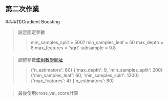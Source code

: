 ## 第二次作業

####(1)Gradient Boosting
>設定固定參數
>>min_samples_split = 500?
>>min_samples_leaf = 50 
>>max_depth = 8 
>>max_features = ‘sqrt’ 
>>subsample = 0.8
####
>調整參數[使用教學網址](https://www.analyticsvidhya.com/blog/2016/03/complete-guide-parameter-tuning-xgboost-with-codes-python/)
>>{'n_estimators': 80}
>>{'max_depth': 9, 'min_samples_split': 200}
>>{'min_samples_leaf': 60, 'min_samples_split': 1200}
>>{'max_features': 4}
>>{'n_estimators': 80}
####
>最後使用cross_val_score計算



